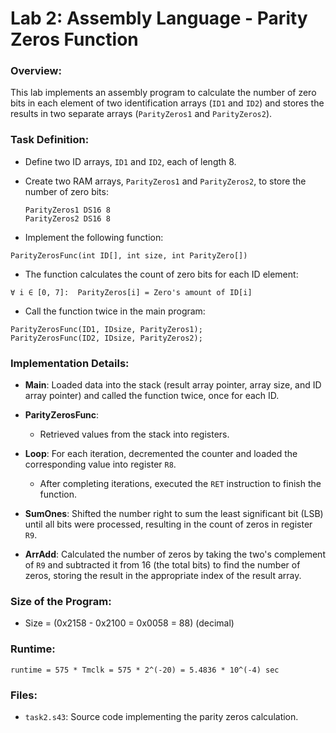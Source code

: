 # Lab 2: Assembly Language - Parity Zeros Function

### Overview:
This lab implements an assembly program to calculate the number of zero bits in each element of two identification arrays (`ID1` and `ID2`) and stores the results in two separate arrays (`ParityZeros1` and `ParityZeros2`).

### Task Definition:
- Define two ID arrays, `ID1` and `ID2`, each of length 8.
- Create two RAM arrays, `ParityZeros1` and `ParityZeros2`, to store the number of zero bits:
  
  ```
  ParityZeros1 DS16 8
  ParityZeros2 DS16 8
  ```

- Implement the following function:

```
ParityZerosFunc(int ID[], int size, int ParityZero[])
```

- The function calculates the count of zero bits for each ID element:

```
∀ i ∈ [0, 7]:  ParityZeros[i] = Zero's amount of ID[i]
```

- Call the function twice in the main program:

```
ParityZerosFunc(ID1, IDsize, ParityZeros1);
ParityZerosFunc(ID2, IDsize, ParityZeros2);
```

### Implementation Details:
- **Main**: Loaded data into the stack (result array pointer, array size, and ID array pointer) and called the function twice, once for each ID.
  
- **ParityZerosFunc**:
  - Retrieved values from the stack into registers.
  
- **Loop**: For each iteration, decremented the counter and loaded the corresponding value into register `R8`.
  - After completing iterations, executed the `RET` instruction to finish the function.
  
- **SumOnes**: Shifted the number right to sum the least significant bit (LSB) until all bits were processed, resulting in the count of zeros in register `R9`.
  
- **ArrAdd**: Calculated the number of zeros by taking the two's complement of `R9` and subtracted it from 16 (the total bits) to find the number of zeros, storing the result in the appropriate index of the result array.

### Size of the Program:
- Size = \(0x2158 - 0x2100 = 0x0058 = 88\) (decimal)

### Runtime:
```
runtime = 575 * Tmclk = 575 * 2^(-20) = 5.4836 * 10^(-4) sec
```

### Files:
- `task2.s43`: Source code implementing the parity zeros calculation.
